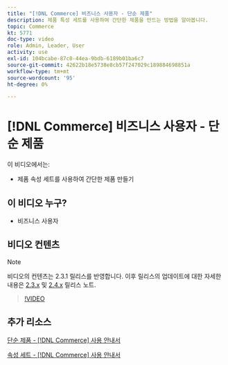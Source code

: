 ```yaml
---
title: "[!DNL Commerce] 비즈니스 사용자 - 단순 제품"
description: 제품 특성 세트를 사용하여 간단한 제품을 만드는 방법을 알아봅니다.
topic: Commerce
kt: 5771
doc-type: video
role: Admin, Leader, User
activity: use
exl-id: 104bcabe-87c0-44ea-9bdb-6189b01ba6c7
source-git-commit: 42622b18e5738e8cb57f247029c189884698851a
workflow-type: tm+mt
source-wordcount: '95'
ht-degree: 0%

---
```


# [!DNL Commerce] 비즈니스 사용자 - 단순 제품

이 비디오에서는:

- 제품 속성 세트를 사용하여 간단한 제품 만들기

## 이 비디오 누구?

- 비즈니스 사용자

## 비디오 컨텐츠

>[!NOTE]
>
>비디오의 컨텐츠는 2.3.1 릴리스를 반영합니다. 이후 릴리스의 업데이트에 대한 자세한 내용은 [ 2.3.x](https://devdocs.magento.com/guides/v2.3/release-notes/bk-release-notes.html) 및 [2.4.x](https://devdocs.magento.com/guides/v2.4/release-notes/bk-release-notes.html) 릴리스 노트.

>[!VIDEO](https://video.tv.adobe.com/v/35956?quality=12&learn=on)

## 추가 리소스

[단순 제품 - [!DNL Commerce] 사용 안내서](https://docs.magento.com/user-guide/catalog/product-create-simple.html)

[속성 세트 - [!DNL Commerce] 사용 안내서](https://docs.magento.com/user-guide/stores/attribute-sets.html)
